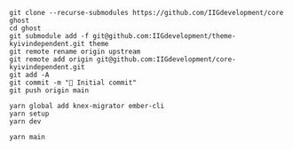     git clone --recurse-submodules https://github.com/IIGdevelopment/core ghost
    cd ghost
    git submodule add -f git@github.com:IIGdevelopment/theme-kyivindependent.git theme
    git remote rename origin upstream
    git remote add origin git@github.com:IIGdevelopment/core-kyivindependent.git
    git add -A
    git commit -m "🚀 Initial commit"
    git push origin main

    yarn global add knex-migrator ember-cli
    yarn setup
    yarn dev

    yarn main
